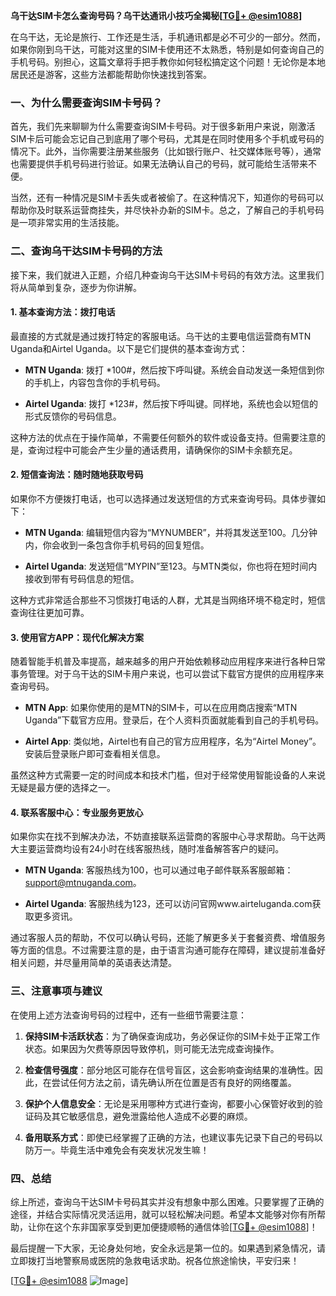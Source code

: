 **乌干达SIM卡怎么查询号码？乌干达通讯小技巧全揭秘[[TG💪+ @esim1088](https://t.me/s/esim1088)]**

在乌干达，无论是旅行、工作还是生活，手机通讯都是必不可少的一部分。然而，如果你刚到乌干达，可能对这里的SIM卡使用还不太熟悉，特别是如何查询自己的手机号码。别担心，这篇文章将手把手教你如何轻松搞定这个问题！无论你是本地居民还是游客，这些方法都能帮助你快速找到答案。

### 一、为什么需要查询SIM卡号码？

首先，我们先来聊聊为什么需要查询SIM卡号码。对于很多新用户来说，刚激活SIM卡后可能会忘记自己到底用了哪个号码，尤其是在同时使用多个手机或号码的情况下。此外，当你需要注册某些服务（比如银行账户、社交媒体账号等），通常也需要提供手机号码进行验证。如果无法确认自己的号码，就可能给生活带来不便。

当然，还有一种情况是SIM卡丢失或者被偷了。在这种情况下，知道你的号码可以帮助你及时联系运营商挂失，并尽快补办新的SIM卡。总之，了解自己的手机号码是一项非常实用的生活技能。

### 二、查询乌干达SIM卡号码的方法

接下来，我们就进入正题，介绍几种查询乌干达SIM卡号码的有效方法。这里我们将从简单到复杂，逐步为你讲解。

#### 1. 基本查询方法：拨打电话

最直接的方式就是通过拨打特定的客服电话。乌干达的主要电信运营商有MTN Uganda和Airtel Uganda。以下是它们提供的基本查询方式：

- **MTN Uganda**: 拨打 *100#，然后按下呼叫键。系统会自动发送一条短信到你的手机上，内容包含你的手机号码。
  
- **Airtel Uganda**: 拨打 *123#，然后按下呼叫键。同样地，系统也会以短信的形式反馈你的号码信息。

这种方法的优点在于操作简单，不需要任何额外的软件或设备支持。但需要注意的是，查询过程中可能会产生少量的通话费用，请确保你的SIM卡余额充足。

#### 2. 短信查询法：随时随地获取号码

如果你不方便拨打电话，也可以选择通过发送短信的方式来查询号码。具体步骤如下：

- **MTN Uganda**: 编辑短信内容为“MYNUMBER”，并将其发送至100。几分钟内，你会收到一条包含你手机号码的回复短信。
  
- **Airtel Uganda**: 发送短信“MYPIN”至123。与MTN类似，你也将在短时间内接收到带有号码信息的短信。

这种方式非常适合那些不习惯拨打电话的人群，尤其是当网络环境不稳定时，短信查询往往更加可靠。

#### 3. 使用官方APP：现代化解决方案

随着智能手机普及率提高，越来越多的用户开始依赖移动应用程序来进行各种日常事务管理。对于乌干达的SIM卡用户来说，也可以尝试下载官方提供的应用程序来查询号码。

- **MTN App**: 如果你使用的是MTN的SIM卡，可以在应用商店搜索“MTN Uganda”下载官方应用。登录后，在个人资料页面就能看到自己的手机号码。
  
- **Airtel App**: 类似地，Airtel也有自己的官方应用程序，名为“Airtel Money”。安装后登录账户即可查看相关信息。

虽然这种方式需要一定的时间成本和技术门槛，但对于经常使用智能设备的人来说无疑是最方便的选择之一。

#### 4. 联系客服中心：专业服务更放心

如果你实在找不到解决办法，不妨直接联系运营商的客服中心寻求帮助。乌干达两大主要运营商均设有24小时在线客服热线，随时准备解答客户的疑问。

- **MTN Uganda**: 客服热线为100，也可以通过电子邮件联系客服邮箱：support@mtnuganda.com。
  
- **Airtel Uganda**: 客服热线为123，还可以访问官网www.airteluganda.com获取更多资讯。

通过客服人员的帮助，不仅可以确认号码，还能了解更多关于套餐资费、增值服务等方面的信息。不过需要注意的是，由于语言沟通可能存在障碍，建议提前准备好相关问题，并尽量用简单的英语表达清楚。

### 三、注意事项与建议

在使用上述方法查询号码的过程中，还有一些细节需要注意：

1. **保持SIM卡活跃状态**：为了确保查询成功，务必保证你的SIM卡处于正常工作状态。如果因为欠费等原因导致停机，则可能无法完成查询操作。
   
2. **检查信号强度**：部分地区可能存在信号盲区，这会影响查询结果的准确性。因此，在尝试任何方法之前，请先确认所在位置是否有良好的网络覆盖。

3. **保护个人信息安全**：无论是采用哪种方式进行查询，都要小心保管好收到的验证码及其它敏感信息，避免泄露给他人造成不必要的麻烦。

4. **备用联系方式**：即使已经掌握了正确的方法，也建议事先记录下自己的号码以防万一。毕竟生活中难免会有突发状况发生嘛！

### 四、总结

综上所述，查询乌干达SIM卡号码其实并没有想象中那么困难。只要掌握了正确的途径，并结合实际情况灵活运用，就可以轻松解决问题。希望本文能够对你有所帮助，让你在这个东非国家享受到更加便捷顺畅的通信体验[[TG💪+ @esim1088](https://t.me/s/esim1088)]！

最后提醒一下大家，无论身处何地，安全永远是第一位的。如果遇到紧急情况，请立即拨打当地警察局或医院的急救电话求助。祝各位旅途愉快，平安归来！

[[TG💪+ @esim1088](https://t.me/s/esim1088) ![Image](https://i.postimg.cc/4NQfJmqS/Snipaste-2025-05-13-00-14-12.png)]